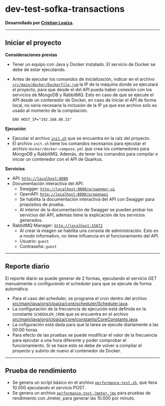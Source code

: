 # dev-test-sofka-transactions


**Desarrollado por [Cristian Loaiza](https://cloaiza1997.github.io/CristianLoaiza/).**

----

## Iniciar el proyecto

**Consideraciones previas**

* Tener un equipo con Java y Docker instalado. El servicio de Docker se debe de estar ejecutando.
* Antes de ejecutar los comandos de inicialización, indicar en el archivo [`src/main/docker/Dockerfile.jvm`](src/main/docker/Dockerfile.jvm) la IP de la máquina donde se ejecutará el proyecto, para que desde el del API pueda haber conexión con los servicios de MongoDB y RabbitMQ. Esto en caso de que se ejecute el API desde un contenedor de Docker, en caso de iniciar el API de forma local, no sería necesaria la inclusión de la IP ya que ese archivo solo es usado al momento de la compilación.

    ```
    ENV HOST_IP="192.168.80.15"
    ```

**Ejecución**

* Ejecutar el archivo [`init.sh`](init.sh) que se encuentra en la raíz del proyecto.
* El archivo `init.sh` tiene los comandos necesarios para ejecutar el archivo `docker/docker-compose.yml` que crea los contenedores para MongoDB y RabbitMQ. Además, de tener los comandos para compilar e iniciar un contenedor con el API de Quarkus.

**Servicios**

* API: [`http://localhost:8080`](http://localhost:8080)
* Documentación interactiva del API:
  * Swagger: [`http://localhost:8080/q/swagger-ui`](http://localhost:8080/q/swagger-ui)
  * OpenAPI: [`http://localhost:8080/q/openapi`](http://localhost:8080/q/openapi)
  * Se habilita la documentación interactiva del API con Swagger para propósitos de prueba.
  * Al interior de la documentación de Swagger se pueden probar los servicios del API, además tiene la explicación de los servicios generados.
* RabbitMQ Manager: [`http://localhost:15672`](http://localhost:15672)
  * Al crear la imagen se habilita una consola de administración. Esto es a modo informativo, no tiene influencia en el funcionamiento del API.
  * Usuario: `guest`
  * Contraseña: `guest`

---

## Reporte diario

El reporte diario se puede generar de 2 formas, ejecutando el servicio GET manualmente o configurando el scheduler para que se ejecute de forma automática.

* Para el caso del scheduler, se programa el cron dentro del archivo [src/main/java/org/cloaiza/core/scheduler/Scheduler.java](src/main/java/org/cloaiza/core/scheduler/Scheduler.java).
* La configuración de la frecuencia de ejecución está definida en la constante `SCHEDULER_CRON` que se encuentra en el archivo [src/main/java/org/cloaiza/core/constants/CoreConstants.java](src/main/java/org/cloaiza/core/constants/CoreConstants.java).
* La cofiguración está dada para que la tarea se ejecute diariamente a las 00:00 horas.
* Para efecto de las pruebas se puede modificar el valor de la frecuencia para ejecutar a una hora diferente y poder comprobar el funcionamiento. Si se hace esto se debe de volver a compilar el proyecto y subirlo de nuevo al contenedor de Docker.

---

## Prueba de rendimiento

* Se genera un script básico en el archivo [`performance-test.sh`](performance-test.sh), que itera 10.000 ejecutando el servicio POST.
* Se genera un archivo [`performance-test-jmeter.jmx`](performance-test-jmeter.jmx) para pruebas de rendimiento con Jmeter, para generar las 10.000 por minuto.
